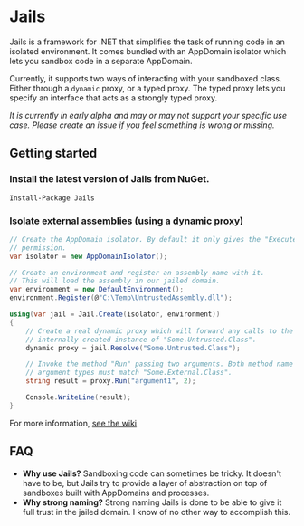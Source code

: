 # Jails

Jails is a framework for .NET that simplifies the task of running code in an isolated environment. It comes bundled with an AppDomain isolator which lets you sandbox code in a separate AppDomain.

Currently, it supports two ways of interacting with your sandboxed class. Either through a `dynamic` proxy, or a typed proxy. The typed proxy lets you specify an interface that acts as a strongly typed proxy.

*It is currently in early alpha and may or may not support your specific use case. Please create an issue if you feel something is wrong or missing.*

## Getting started

### Install the latest version of Jails from NuGet.

```posh
Install-Package Jails
```

### Isolate external assemblies (using a dynamic proxy)

```csharp
// Create the AppDomain isolator. By default it only gives the "Execute"
// permission.
var isolator = new AppDomainIsolator();

// Create an environment and register an assembly name with it.
// This will load the assembly in our jailed domain.
var environment = new DefaultEnvironment();
environment.Register(@"C:\Temp\UntrustedAssembly.dll");

using(var jail = Jail.Create(isolator, environment))
{
    // Create a real dynamic proxy which will forward any calls to the
    // internally created instance of "Some.Untrusted.Class".
    dynamic proxy = jail.Resolve("Some.Untrusted.Class");

    // Invoke the method "Run" passing two arguments. Both method name and
    // argument types must match "Some.External.Class".
    string result = proxy.Run("argument1", 2);

    Console.WriteLine(result);
}
```

For more information, [see the wiki](https://github.com/jailsfx/jails/wiki)

## FAQ

- **Why use Jails?** Sandboxing code can sometimes be tricky. It doesn't have to be, but Jails try to provide a layer of abstraction on top of sandboxes built with AppDomains and processes.
- **Why strong naming?** Strong naming Jails is done to be able to give it full trust in the jailed domain. I know of no other way to accomplish this.
